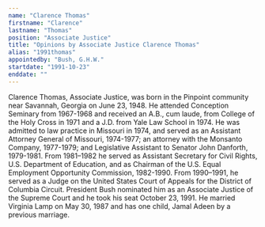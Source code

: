 ```yaml
---
name: "Clarence Thomas"
firstname: "Clarence"
lastname: "Thomas"
position: "Associate Justice"
title: "Opinions by Associate Justice Clarence Thomas"
alias: "1991thomas"
appointedby: "Bush, G.H.W."
startdate: "1991-10-23"
enddate: ""
---
```

Clarence Thomas, Associate Justice, was born in the Pinpoint community near Savannah, Georgia on June 23, 1948. He attended Conception Seminary from 1967-1968 and received an A.B., cum laude, from College of the Holy Cross in 1971 and a J.D. from Yale Law School in 1974. He was admitted to law practice in Missouri in 1974, and served as an Assistant Attorney General of Missouri, 1974-1977; an attorney with the Monsanto Company, 1977-1979; and Legislative Assistant to Senator John Danforth, 1979-1981. From 1981–1982 he served as Assistant Secretary for Civil Rights, U.S. Department of Education, and as Chairman of the U.S. Equal Employment Opportunity Commission, 1982-1990. From 1990–1991, he served as a Judge on the United States Court of Appeals for the District of Columbia Circuit. President Bush nominated him as an Associate Justice of the Supreme Court and he took his seat October 23, 1991. He married Virginia Lamp on May 30, 1987 and has one child, Jamal Adeen by a previous marriage.

